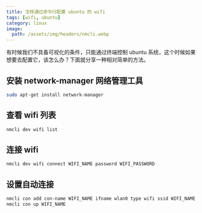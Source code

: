 ```yaml
---
title: 怎样通过命令行配置 ubuntu 的 wifi
tags: [wifi, ubuntu]
category: linux
image:
  path: /assets/img/headers/nmcli.webp
---
```


有时候我们不具备可视化的条件，只能通过终端控制 ubuntu 系统，这个时候如果想要去配置它，该怎么办？下面就分享一种相对简单的方法。

## 安装 network-manager 网络管理工具

```bash
sudo apt-get install network-manager
```

## 查看 wifi 列表

```bash
nmcli dev wifi list
```

## 连接 wifi

```bash
nmcli dev wifi connect WIFI_NAME password WIFI_PASSWORD
```

## 设置自动连接

```bash
nmcli con add con-name WIFI_NAME ifname wlan0 type wifi ssid WIFI_NAME
nmcli con up WIFI_NAME
```


